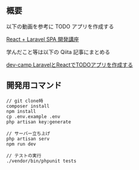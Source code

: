 ## 概要

以下の動画を参考に TODO アプリを作成する

[React + Laravel SPA 開発講座](https://www.youtube.com/watch?v=hPjcbKtpTjY&list=PL3B2bjwrmhfQkcBEww0gN_kcRAHntAgxG)

学んだこと等は以下の Qiita 記事にまとめる

[dev-camp LaravelとReactでTODOアプリを作成する](https://qiita.com/KinashiRintaro/items/fc50dbcc2c214e59f8fd)

## 開発用コマンド

```
// git clone時
composer install
npm install
cp .env.example .env
php artisan key:generate

// サーバー立ち上げ
php artisan serv
npm run dev

// テストの実行
./vendor/bin/phpunit tests

```
